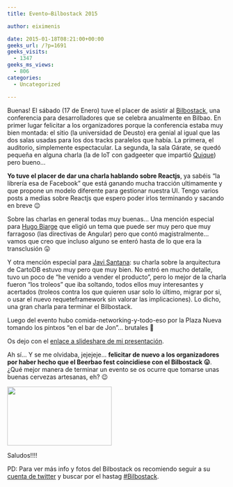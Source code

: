 ```yaml
---
title: Evento–Bilbostack 2015

author: eiximenis

date: 2015-01-18T08:21:00+00:00
geeks_url: /?p=1691
geeks_visits:
  - 1347
geeks_ms_views:
  - 806
categories:
  - Uncategorized

---
```

Buenas! El sábado (17 de Enero) tuve el placer de asistir al <a target="_blank" href="http://bilbostack.com/" rel="noopener noreferrer">Bilbostack</a>, una conferencia para desarrolladores que se celebra anualmente en Bilbao. En primer lugar felicitar a los organizadores porque la conferencia estaba muy bien montada: el sitio (la universidad de Deusto) era genial al igual que las dos salas usadas para los dos tracks paralelos que había. La primera, el auditorio, simplemente espectacular. La segunda, la sala Gárate, se quedó pequeña en alguna charla (la de IoT con gadgeeter que impartió <a target="_blank" href="http://twitter.com/quiqu3" rel="noopener noreferrer">Quique</a>) pero bueno... 

**Yo tuve el placer de dar una charla hablando sobre Reactjs**, ya sabéis &ldquo;la librería esa de Facebook&rdquo; que está ganando mucha tracción ultimamente y que propone un modelo diferente para gestionar nuestra UI. Tengo varios posts a medias sobre Reactjs que espero poder irlos terminando y sacando en breve 😉

Sobre las charlas en general todas muy buenas... Una mención especial para <a target="_blank" href="https://twitter.com/hbiarge" rel="noopener noreferrer">Hugo Biarge</a> que eligió un tema que puede ser muy pero que muy farragoso (las directivas de Angular) pero que contó magistralmente... vamos que creo que incluso alguno se enteró hasta de lo que era la transclusión 😛

Y otra mención especial para <a target="_blank" href="https://twitter.com/javisantana" rel="noopener noreferrer">Javi Santana</a>: su charla sobre la arquitectura de CartoDB estuvo muy pero que muy bien. No entró en mucho detalle, tuvo un poco de &ldquo;he venido a vender el producto&rdquo;, pero lo mejor de la charla fueron &ldquo;los troleos&rdquo; que iba soltando, todos ellos muy interesantes y acertados (troleos contra los que quieren usar solo lo último, migrar por si, o usar el nuevo requeteframework sin valorar las implicaciones). Lo dicho, una gran charla para terminar el Bilbostack.

Luego del evento hubo comida-networking-y-todo-eso por la Plaza Nueva tomando los pintxos &ldquo;en el bar de Jon&rdquo;... brutales 🙂

Os dejo con el <a target="_blank" href="http://www.slideshare.net/eduardtomas/introduccin-a-reactjs" rel="noopener noreferrer">enlace a slideshare de mi presentación</a>.

Ah sí... Y se me olvidaba, jejejeje... **felicitar de nuevo a los organizadores por haber hecho que el Beerbao fest coincidiese con el Bilbostack 😛**. ¿Qué mejor manera de terminar un evento se os ocurre que tomarse unas buenas cervezas artesanas, eh? 😉

<img height="135" width="240" src="https://pbs.twimg.com/media/B7k04F5IQAAAZbM.jpg:large" />

Saludos!!!!

PD: Para ver más info y fotos del Bilbostack os recomiendo seguir a su <a target="_blank" href="https://twitter.com/bilbostack" rel="noopener noreferrer">cuenta de twitter</a> y buscar por el hastag <a target="_blank" href="https://twitter.com/hashtag/bilbostack?src=hash" rel="noopener noreferrer">#Bilbostack</a>.